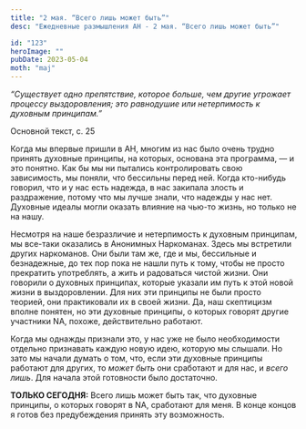 ```yaml
---
title: "2 мая. “Всего лишь может быть”"
desc: "Ежедневные размышления АН - 2 мая. “Всего лишь может быть”"

id: "123"
heroImage: ""
pubDate: 2023-05-04
moth: "maj"
---
```


_“Существует одно препятствие, которое больше, чем другие угрожает процессу
выздоровления; это равнодушие или нетерпимость к духовным принципам.”_

Основной текст, с. 25

Когда мы впервые пришли в АН, многим из нас было очень трудно принять духовные
принципы, на которых, основана эта программа, — и это понятно. Как бы мы ни
пытались контролировать свою зависимость, мы поняли, что бессильны перед ней.
Когда кто-нибудь говорил, что и у нас есть надежда, в нас закипала злость и
раздражение, потому что мы лучше знали, что надежды у нас нет. Духовные идеалы
могли оказать влияние на чью-то жизнь, но только не на нашу.

Несмотря на наше безразличие и нетерпимость к духовным принципам, мы все-таки
оказались в Анонимных Наркоманах. Здесь мы встретили других наркоманов. Они
были там же, где и мы, бессильные и безнадежные, до тех пор пока не нашли путь
к тому, чтобы не просто прекратить употреблять, а жить и радоваться чистой
жизни. Они говорили о духовных принципах, которые указали им путь к этой новой
жизни в выздоровлении. Для них эти принципы не были просто теорией, они
практиковали их в своей жизни. Да, наш скептицизм вполне понятен, но эти
духовные принципы, о которых говорят другие участники NA, похоже,
действительно работают.

Когда мы однажды признали это, у нас уже не было необходимости отдельно
признавать каждую новую идею, которую мы слышали. Но зато мы начали думать о
том, что, если эти духовные принципы работают для других, то _может быть_ они
сработают и для нас, и _всего лишь_. Для начала этой готовности было
достаточно.

**ТОЛЬКО СЕГОДНЯ:** Всего лишь может быть так, что духовные принципы, о
которых говорят в NA, сработают для меня. В конце концов я готов без
предубеждения принять эту возможность.
